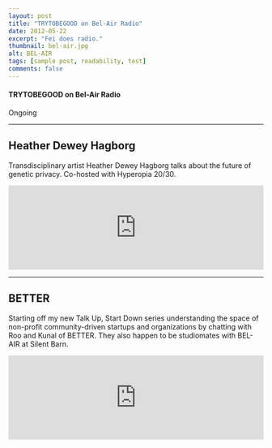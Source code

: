```yaml
---
layout: post
title: "TRYTOBEGOOD on Bel-Air Radio"
date: 2012-05-22
excerpt: "Fei does radio."
thumbnail: bel-air.jpg
alt: BEL-AIR
tags: [sample post, readability, test]
comments: false
---
```


<h4>TRYTOBEGOOD on Bel-Air Radio</h4>
<p class="date">Ongoing</p>
<hr/>

<h2>Heather Dewey Hagborg</h2>
<p>Transdisciplinary artist Heather Dewey Hagborg talks about the future of genetic privacy. Co-hosted with Hyperopia 20/30.</p>
<p><iframe width="100%" height="166" scrolling="no" frameborder="no" src="https://w.soundcloud.com/player/?url=https%3A//api.soundcloud.com/tracks/244740243&amp;color=000000&amp;auto_play=false&amp;hide_related=false&amp;show_comments=true&amp;show_user=true&amp;show_reposts=false"></iframe></p>

<hr/>

<h2>BETTER</h2>
<p>Starting off my new Talk Up, Start Down series understanding the space of non-profit community-driven startups and organizations by chatting with Roo and Kunal of BETTER. They also happen to be studiomates with BEL-AIR at Silent Barn.</p>
<p><iframe width="100%" height="166" scrolling="no" frameborder="no" src="https://w.soundcloud.com/player/?url=https%3A//api.soundcloud.com/tracks/241955273&amp;color=000000&amp;auto_play=false&amp;hide_related=false&amp;show_comments=true&amp;show_user=true&amp;show_reposts=false"></iframe></p>
